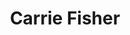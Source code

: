 ---
title: Carrie Fisher
author_slug: carrie_fisher
wikipedia_url: https://en.wikipedia.org/wiki/Carrie_Fisher
wikipedia_summary: |
  Carrie Frances Fisher was an American actress and writer. She played Princess Leia in the original Star Wars films (1977–1983) and reprised the role in The Force Awakens (2015), The Last Jedi (2017)—a posthumous release that was dedicated to her—and The Rise of Skywalker (2019), the latter using unreleased footage from The Force Awakens. Her other film credits include Shampoo (1975), The Blues Brothers (1980), Hannah and Her Sisters (1986), The 'Burbs (1989), When Harry Met Sally...
layout: author
---